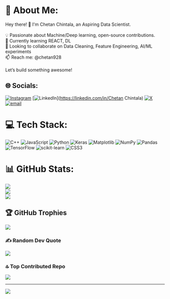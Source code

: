 # 💫 About Me:
Hey there! 👋 I'm Chetan Chintala, an Aspiring Data Scientist.  <br><br>💡 Passionate about Machine/Deep learning, open-source contributions.  <br>🌱 Currently learning REACT, DL  <br>🔭 Looking to collaborate on Data Cleaning, Feature Engineering, AI/ML experiments  <br>📫 Reach me: @chetan928 <br><br>Let’s build something awesome!  


## 🌐 Socials:
[![Instagram](https://img.shields.io/badge/Instagram-%23E4405F.svg?logo=Instagram&logoColor=white)](https://instagram.com/_chetanx_18) [![LinkedIn](https://img.shields.io/badge/LinkedIn-%230077B5.svg?logo=linkedin&logoColor=white)](https://linkedin.com/in/Chetan Chintala) [![X](https://img.shields.io/badge/X-black.svg?logo=X&logoColor=white)](https://x.com/@chetan928) [![email](https://img.shields.io/badge/Email-D14836?logo=gmail&logoColor=white)](mailto:chetanchintaaaaaa945@gmail.com) 

# 💻 Tech Stack:
![C++](https://img.shields.io/badge/c++-%2300599C.svg?style=flat&logo=c%2B%2B&logoColor=white) ![JavaScript](https://img.shields.io/badge/javascript-%23323330.svg?style=flat&logo=javascript&logoColor=%23F7DF1E) ![Python](https://img.shields.io/badge/python-3670A0?style=flat&logo=python&logoColor=ffdd54) ![Keras](https://img.shields.io/badge/Keras-%23D00000.svg?style=flat&logo=Keras&logoColor=white) ![Matplotlib](https://img.shields.io/badge/Matplotlib-%23ffffff.svg?style=flat&logo=Matplotlib&logoColor=black) ![NumPy](https://img.shields.io/badge/numpy-%23013243.svg?style=flat&logo=numpy&logoColor=white) ![Pandas](https://img.shields.io/badge/pandas-%23150458.svg?style=flat&logo=pandas&logoColor=white) ![TensorFlow](https://img.shields.io/badge/TensorFlow-%23FF6F00.svg?style=flat&logo=TensorFlow&logoColor=white) ![scikit-learn](https://img.shields.io/badge/scikit--learn-%23F7931E.svg?style=flat&logo=scikit-learn&logoColor=white) ![CSS3](https://img.shields.io/badge/css3-%231572B6.svg?style=flat&logo=css3&logoColor=white)
# 📊 GitHub Stats:
![](https://github-readme-stats.vercel.app/api?username=chetan4077&theme=dark&hide_border=false&include_all_commits=false&count_private=false)<br/>
![](https://nirzak-streak-stats.vercel.app/?user=chetan4077&theme=dark&hide_border=false)<br/>
![](https://github-readme-stats.vercel.app/api/top-langs/?username=chetan4077&theme=dark&hide_border=false&include_all_commits=false&count_private=false&layout=compact)

## 🏆 GitHub Trophies
![](https://github-profile-trophy.vercel.app/?username=chetan4077&theme=shadow_red&no-frame=false&no-bg=true&margin-w=4)

### ✍️ Random Dev Quote
![](https://quotes-github-readme.vercel.app/api?type=horizontal&theme=radical)

### 🔝 Top Contributed Repo
![](https://github-contributor-stats.vercel.app/api?username=chetan4077&limit=5&theme=onedark&combine_all_yearly_contributions=true)

---
[![](https://visitcount.itsvg.in/api?id=chetan4077&icon=0&color=3)](https://visitcount.itsvg.in)

<!-- Proudly created with GPRM ( https://gprm.itsvg.in ) -->
